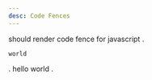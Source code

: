 ```yaml
---
desc: Code Fences
---
```


should render code fence for javascript
.
```customrender
world
```
.
hello world
.
